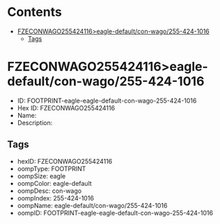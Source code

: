 



Contents
========

* [FZECONWAGO255424116>eagle-default/con-wago/255-424-1016](#fzeconwago255424116eagle-defaultcon-wago255-424-1016)
	* [Tags](#tags)

# FZECONWAGO255424116>eagle-default/con-wago/255-424-1016

- ID: FOOTPRINT-eagle-eagle-default-con-wago-255-424-1016
- Hex ID: FZECONWAGO255424116
- Name: 
- Description: 

## Tags

- hexID: FZECONWAGO255424116
- oompType: FOOTPRINT
- oompSize: eagle
- oompColor: eagle-default
- oompDesc: con-wago
- oompIndex: 255-424-1016
- oompName: eagle-default/con-wago/255-424-1016
- oompID: FOOTPRINT-eagle-eagle-default-con-wago-255-424-1016
